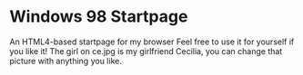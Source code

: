 # Windows 98 Startpage
An HTML4-based startpage for my browser
Feel free to use it for yourself if you like it! The girl on ce.jpg is my girlfriend Cecilia, you can change that picture with anything you like.
